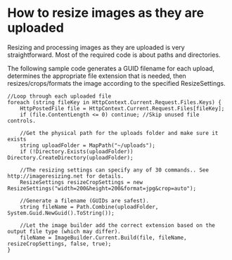 
# How to resize images as they are uploaded

Resizing and processing images as they are uploaded is very straightforward. Most of the required code is about paths and directories.

The following sample code generates a GUID filename for each upload, determines the appropriate file extension that is needed, then resizes/crops/formats the image according to the specified ResizeSettings.

	//Loop through each uploaded file
	foreach (string fileKey in HttpContext.Current.Request.Files.Keys) {
	    HttpPostedFile file = HttpContext.Current.Request.Files[fileKey];
	    if (file.ContentLength <= 0) continue; //Skip unused file controls.

	    //Get the physical path for the uploads folder and make sure it exists
	    string uploadFolder = MapPath("~/uploads");
	    if (!Directory.Exists(uploadFolder)) Directory.CreateDirectory(uploadFolder);

	    //The resizing settings can specify any of 30 commands.. See http://imageresizing.net for details.
	    ResizeSettings resizeCropSettings = new ResizeSettings("width=200&height=200&format=jpg&crop=auto");

	    //Generate a filename (GUIDs are safest).
	    string fileName = Path.Combine(uploadFolder, System.Guid.NewGuid().ToString());

	    //Let the image builder add the correct extension based on the output file type (which may differ).
	    fileName = ImageBuilder.Current.Build(file, fileName, resizeCropSettings, false, true);
	}